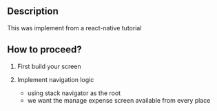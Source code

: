 ## Description

This was implement from a react-native tutorial

## How to proceed?

1. First build your screen
1. Implement navigation logic

   - using stack navigator as the root
   - we want the manage expense screen available from every place
